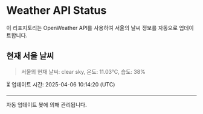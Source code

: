 
# Weather API Status

이 리포지토리는 OpenWeather API를 사용하여 서울의 날씨 정보를 자동으로 업데이트합니다.

## 현재 서울 날씨
> 서울의 현재 날씨: clear sky, 온도: 11.03°C, 습도: 38%

⏳ 업데이트 시간: 2025-04-06 10:14:20 (UTC)

---
자동 업데이트 봇에 의해 관리됩니다.

